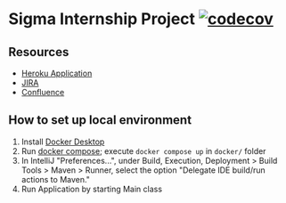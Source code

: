 # Sigma Internship Project [![codecov](https://codecov.io/gh/eduard-romanyuk/sigma-internship-project/branch/main/graph/badge.svg?token=GUJLPWvcLJ)](https://codecov.io/gh/eduard-romanyuk/sigma-internship-project)

## Resources
- [Heroku Application](https://sigma-internship-project.herokuapp.com/swagger-ui/index.html)
- [JIRA](https://sigma-internship-project.atlassian.net/jira/software/projects/RIP/boards/2)
- [Confluence](https://sigma-internship-project.atlassian.net/wiki/spaces/SIGMAINTER/pages)

## How to set up local environment
1) Install [Docker Desktop](https://www.docker.com/products/docker-desktop/)
2) Run [docker compose](https://docs.docker.com/engine/reference/commandline/compose_up/);
   execute `docker compose up` in `docker/` folder
3) In IntelliJ "Preferences...", under Build, Execution, Deployment > Build Tools > Maven > Runner, select the option "Delegate IDE build/run actions to Maven."
4) Run Application by starting Main class
